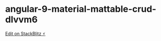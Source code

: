 # angular-9-material-mattable-crud-dlvvm6

[Edit on StackBlitz ⚡️](https://stackblitz.com/edit/angular-9-material-mattable-crud-mfcyoz)